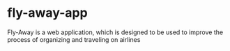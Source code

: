 # fly-away-app
Fly-Away is a web application, which is designed to be used to improve the process of organizing and traveling on airlines
